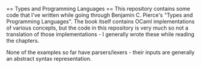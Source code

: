 == Types and Programming Languages ==
This repository contains some code that I've written while going through Benjamin C. Pierce's "Types and Programming Languages". The book itself contains OCaml implementations of various concepts, but the code in this repository is very much so not a translation of those implementations - I generally wrote these while reading the chapters.

None of the examples so far have parsers/lexers - their inputs are generally an abstract syntax representation.
